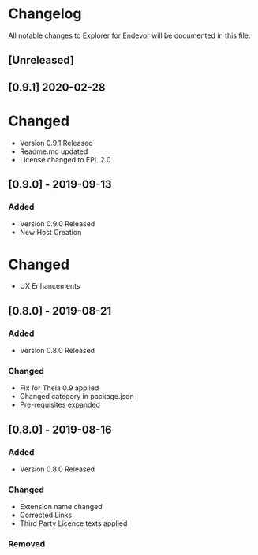# Changelog
All notable changes to Explorer for Endevor will be documented in this file.

## [Unreleased]

## [0.9.1] 2020-02-28
# Changed
- Version 0.9.1 Released
- Readme.md updated
- License changed to EPL 2.0

## [0.9.0] - 2019-09-13
### Added
- Version 0.9.0 Released
- New Host Creation

# Changed
- UX Enhancements

## [0.8.0] - 2019-08-21
### Added
- Version 0.8.0 Released

### Changed
- Fix for Theia 0.9 applied
- Changed category in package.json
- Pre-requisites expanded

## [0.8.0] - 2019-08-16
### Added
- Version 0.8.0 Released

### Changed
- Extension name changed
- Corrected Links
- Third Party Licence texts applied

### Removed
